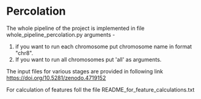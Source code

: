 # Percolation

The whole pipeline of the project is implemented in file whole_pipeline_percolation.py
arguments - 
1. if you want to run each chromosome put chromosome name in format "chr8".
2. If you want to run all chromosomes put 'all' as arguments.

The input files for various stages are provided in following link
https://doi.org/10.5281/zenodo.4719152

For calculation of features foll the file README_for_feature_calculations.txt
